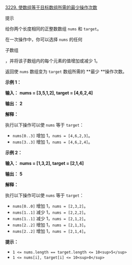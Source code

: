 [3229. 使数组等于目标数组所需的最少操作次数](https://leetcode.cn/problems/minimum-operations-to-make-array-equal-to-target/)

提示

给你两个长度相同的正整数数组 `nums` 和 `target`。

在一次操作中，你可以选择 `nums` 的任何

子数组

，并将该子数组内的每个元素的值增加或减少 1。

返回使 `nums` 数组变为 `target` 数组所需的 **最少 **操作次数。

**示例 1：**

**输入：** **nums = [3,5,1,2], target = [4,6,2,4]**

**输出：** **2**

**解释：**

执行以下操作可以使 `nums` 等于 `target`：

- `nums[0..3]` 增加 1，`nums = [4,6,2,3]`。
- `nums[3..3]` 增加 1，`nums = [4,6,2,4]`。

**示例 2：**

**输入：** **nums = [1,3,2], target = [2,1,4]**

**输出：** **5**

**解释：**

执行以下操作可以使 `nums` 等于 `target`：

- `nums[0..0]` 增加 1，`nums = [2,3,2]`。
- `nums[1..1]` 减少 1，`nums = [2,2,2]`。
- `nums[1..1]` 减少 1，`nums = [2,1,2]`。
- `nums[2..2]` 增加 1，`nums = [2,1,3]`。
- `nums[2..2]` 增加 1，`nums = [2,1,4]`。

**提示：**

* `1 <= nums.length == target.length <= 10<sup>5</sup>`
* `1 <= nums[i], target[i] <= 10<sup>8</sup>`
